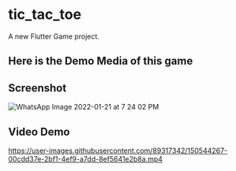 # tic_tac_toe

A new Flutter Game project.
## Here is the Demo Media of this game
## Screenshot

![WhatsApp Image 2022-01-21 at 7 24 02 PM](https://user-images.githubusercontent.com/89317342/150543361-50b1f651-2a07-40b9-9b40-479b75c6ad1f.jpeg)

## Video Demo

https://user-images.githubusercontent.com/89317342/150544267-00cdd37e-2bf1-4ef9-a7dd-8ef5641e2b8a.mp4
